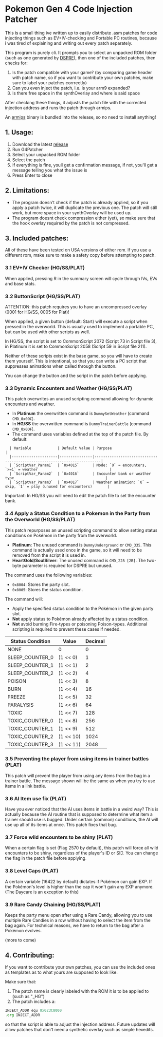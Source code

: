 # Pokemon Gen 4 Code Injection Patcher

This is a small thing ive written up to easily distribute .asm patches for code injecting things such as EV+IV-checking and Portable PC routines, because i was tired of explaining and writing out every patch separately.

This program is purely cli. It prompts you to select an unpacked ROM folder (such as one generated by [DSPRE](https://github.com/Mixone-FinallyHere/DS-Pokemon-Rom-Editor/tree/v1.13.1-beta)), then one of the included patches, then checks for:
1. Is the patch compatible with your game? (by comparing game header with patch name, so if you want to contribute your own patches, make sure to label your patches corrrectly)
2. Can you even inject the patch, i.e. is your arm9 expanded?
3. Is there free space in the synthOverlay and where is said space

After checking these things, it adjusts the patch file with the corrected injection address and runs the patch through armips.

An [armips](https://github.com/Kingcom/armips) binary is bundled into the release, so no need to install anything!

## 1. Usage:

1. Download the latest [release](https://github.com/KalaayPT/g4patcher/releases)
2. Run G4Patcher
3. Select your unpacked ROM folder
4. Select the patch
5. If everything is fine, youll get a confirmation message, if not, you'll get a message telling you what the issue is
6. Press Enter to close

## 2. Limitations:

- The program doesn't check if the patch is already applied, so if you apply a patch twice, it will duplicate the previous one. The patch will still work, but more space in your synthOverlay will be used up.
- The program doesnt check compression either (yet), so make sure that the hook overlay required by the patch is not compressed. 

## 3. Included patches:

All of these have been tested on USA versions of either rom. If you use a different rom, make sure to make a safety copy before attempting to patch.

### 3.1 EV+IV Checker (HG/SS/PLAT)

When applied, pressing R in the summary screen will cycle through IVs, EVs and base stats.

### 3.2 ButtonScript (HG/SS/PLAT)

ATTENTION: this patch requires you to have an uncompressed overlay (0001 for HG/SS, 0005 for Plat)!

When applied, a given button (default: Start) will execute a script when pressed in the overworld. This is usually used to implement a portable PC, but can be used with other scripts as well.

In HG/SS, the script is set to CommonScript 2072 (Script 73 in Script file 3), in Platinum it is set to CommonScript 2058 (Script 59 in Script file 211).

Neither of these scripts exist in the base game, so you will have to create them yourself. This is intentional, so that you can write a PC script that suppresses animations when called through the button.

You can change the button and the script in the patch before applying.

### 3.3 Dynamic Encounters and Weather (HG/SS/PLAT)

This patch overwrites an unused scripting command allowing for dynamic encounters and weather.

- In **Platinum** the overwritten command is `DummySetWeather` (command `CMD_0x09C`).
- In **HG/SS** the overwritten command is `DummyTrainerBattle` (command `CMD_0x0DF`).
- The command uses variables defined at the top of the patch file. By default:
```
  | Variable            | Default Value | Purpose                                                                 |
  |---------------------|---------------|-------------------------------------------------------------------------|
  | `ScriptVar_Param1`  | `0x4015`      | Mode: `0` = encounters, `>=1` = weather                                 |
  | `ScriptVar_Param2`  | `0x4016`      | Encounter bank or weather type                                          |
  | `ScriptVar_Param3`  | `0x4017`      | Weather animation: `0` = skip, `1` = play (unused for encounters)       |
```

Important: In HG/SS you will need to edit the patch file to set the encounter bank.

### 3.4 Apply a Status Condition to a Pokemon in the Party from the Overworld (HG/SS/PLAT)

This patch repurposes an unused scripting command to allow setting status conditions on Pokémon in the party from the overworld.

- **Platinum**: The unused command is `DummyUnderground` or `CMD_335`. This command is actually used once in the game, so it will need to be removed from the script it is used in. 
- **HeartGold/SoulSilver**: The unused command is `CMD_228 [2B]`. The two-byte parameter is required for DSPRE but unused.

The command uses the following variables:
- `0x8004`: Stores the party slot.
- `0x8005`: Stores the status condition.

The command will:
- Apply the specified status condition to the Pokémon in the given party slot.
- **Not** apply status to Pokémon already affected by a status condition.
- **Not** avoid burning Fire-types or poisoning Poison-types. Additional scripting is required to prevent these cases if needed.

| Status Condition            | Value     |  Decimal  |
|-----------------------------|-----------|-----------|
| NONE                        |  0        |         0 |
| SLEEP_COUNTER_0             | (1 << 0)  |         1 |
| SLEEP_COUNTER_1             | (1 << 1)  |         2 |
| SLEEP_COUNTER_2             | (1 << 2)  |         4 |
| POISON                      | (1 << 3)  |         8 |
| BURN                        | (1 << 4)  |        16 |
| FREEZE                      | (1 << 5)  |        32 |
| PARALYSIS                   | (1 << 6)  |        64 |
| TOXIC                       | (1 << 7)  |       128 |
| TOXIC_COUNTER_0             | (1 << 8)  |       256 |
| TOXIC_COUNTER_1             | (1 << 9)  |       512 |
| TOXIC_COUNTER_2             | (1 << 10) |      1024 |
| TOXIC_COUNTER_3             | (1 << 11) |      2048 |

### 3.5 Preventing the player from using items in trainer battles (PLAT)

This patch will prevent the player from using any items from the bag in a trainer battle.
The message shown will be the same as when you try to use items in a link battle.

### 3.6 AI Item use fix (PLAT)

Have you ever noticed that the AI uses items in battle in a weird way? This is actually because the AI routine that is supposed to determine what item a trainer should use is bugged.
Under certain (common) conditions, the AI will use up all of its items at once. This patch fixes that bug.

### 3.7 Force wild encounters to be shiny (PLAT)

When a certain flag is set (Flag 2570 by default), this patch will force all wild encounters to be shiny, regardless of the player's ID or SID.
You can change the flag in the patch file before applying.

### 3.8 Level Caps (PLAT)

A certain variable (16422 by default) dictates if Pokémon can gain EXP. If the Pokémon's level is higher than the cap it won't gain any EXP anymore. (The Daycare is an exception to this)

### 3.9 Rare Candy Chaining (HG/SS/PLAT)

Keeps the party menu open after using a Rare Candy, allowing you to use multiple Rare Candies in a row without having to select the item from the bag again.
For technical reasons, we have to return to the bag after a Pokémon evolves.

(more to come)


## 4. Contributing:

If you want to contribute your own patches, you can use the included ones as templates as to what yours are supposed to look like. 

Make sure that:
1. The patch name is clearly labeled with the ROM it is to be applied to (such as "_HG")
2. The patch includes a:
```asm
INJECT_ADDR equ 0x023C8000
.org INJECT_ADDR
```
so that the script is able to adjust the injection address. Future updates will allow patches that don't need a synthetic overlay such as simple hexedits.

